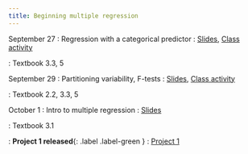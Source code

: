 ```yaml
---
title: Beginning multiple regression
---
```


September 27
: Regression with a categorical predictor
  : [Slides](https://sta112-f21.github.io/slides/lecture_16.html), [Class activity](https://sta112-f21.github.io/class_activities/ca_lecture_16.html)
  
: Textbook 3.3, 5

September 29
: Partitioning variability, F-tests
  : [Slides](#), [Class activity](#)

: Textbook 2.2, 3.3, 5

October 1
: Intro to multiple regression
  : [Slides](#)
  
: Textbook 3.1

: **Project 1 released**{: .label .label-green }
  : [Project 1](#)
